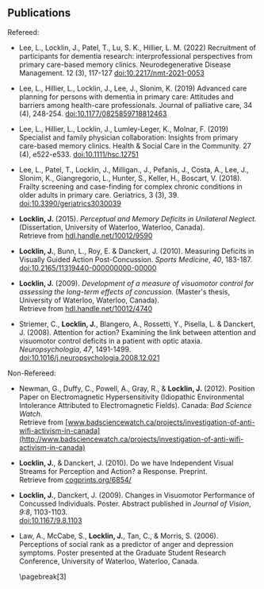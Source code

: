 ## Publications

Refereed:
*   Lee, L., Locklin, J., Patel, T., Lu, S. K., Hillier, L. M. (2022)
    Recruitment of participants for dementia research: interprofessional 
    perspectives from primary care-based memory clinics.
    Neurodegenerative Disease Management. 12 (3), 117-127
    [doi:10.2217/nmt-2021-0053](https://doi.org/10.2217/nmt-2021-0053)

*   Lee, L., Hillier, L., Locklin, J., Lee, J., Slonim, K. (2019)
    Advanced care planning for persons with dementia in primary care:
    Attitudes and barriers among health-care professionals. 
    Journal of palliative care, 34 (4), 248-254.
    [doi:10.1177/0825859718812463](https://doi.org/10.1177/0825859718812463)

*   Lee, L., Hillier, L., Locklin, J., Lumley-Leger, K., Molnar, F. (2019)
    Specialist and family physician collaboration: Insights from
    primary care-based memory clinics. Health \& Social Care in the Community.
    27 (4), e522-e533.
    [doi:10.1111/hsc.12751](https://doi.org/10.1111/hsc.12751)

*   Lee, L., Patel, T., Locklin, J., Milligan., J., Pefanis, J.,
    Costa, A., Lee, J., Slonim, K., Giangregorio, L., Hunter, S.,
    Keller, H., Boscart, V. (2018). Frailty screening and case-finding
    for complex chronic conditions in older adults in primary care.
    Geriatrics, 3 (3), 39.
    [doi:10.3390/geriatrics3030039](http://dx.doi.org/10.3390/geriatrics3030039)

*   **Locklin, J.** (2015). *Perceptual and Memory Deficits in
    Unilateral Neglect.*
(Dissertation, University of Waterloo, Waterloo, Canada). \
Retrieve from 
[hdl.handle.net/10012/9590](http://hdl.handle.net/10012/9590)

*   **Locklin, J.**, Bunn, L., Roy, E. & Danckert, J. (2010). Measuring Deficits in Visually Guided Action Post-Concussion. *Sports Medicine*,
*40*, 183-187. \
[doi:10.2165/11319440-000000000-00000](http://dx.doi.org/10.2165/11319440-000000000-00000)

*   **Locklin, J.** (2009). *Development of a measure of
    visuomotor control for assessing the long-term effects of
    concussion.* (Master's thesis, University of Waterloo,
    Waterloo, Canada). \
    Retrieve from 
[hdl.handle.net/10012/4740](http://hdl.handle.net/10012/4740)


*   Striemer, C., **Locklin, J.**, Blangero, A., Rossetti, Y., Pisella, L. & Danckert, J. (2008). Attention for action? Examining the link between attention and visuomotor control deficits in a patient with optic
    ataxia. *Neuropsychologia*, *47*, 1491-1499. \
[doi:10.1016/j.neuropsychologia.2008.12.021](http://dx.doi.org/10.1016/j.neuropsychologia.2008.12.021)



Non-Refereed:

*   Newman, G., Duffy, C., Powell, A., Gray, R., & **Locklin, J.**
    (2012). Position Paper on Electromagnetic Hypersensitivity
    (Idiopathic Environmental Intolerance Attributed to
    Electromagnetic Fields). Canada: *Bad Science Watch*. \
    Retrieve from 
[www.badsciencewatch.ca/projects/investigation-of-anti-wifi-activism-in-canada](http://www.badsciencewatch.ca/projects/investigation-of-anti-wifi-activism-in-canada)

*   **Locklin, J.**, & Danckert, J. (2010). Do we have Independent
    Visual Streams for Perception and Action? a Response.
    Preprint. \
    Retrieve from 
[cogprints.org/6854/](http://cogprints.org/6854/)

*   **Locklin, J.**, Danckert, J. (2009). Changes in Visuomotor Performance of Concussed Individuals. Poster. Abstract published in *Journal of Vision*, *9:8*, 1103-1103.  \
[doi:10.1167/9.8.1103](http://dx.doi.org/10.1167/9.8.1103)

*   Law, A., McCabe, S., **Locklin, J.**, Tan, C., & Morris, S. (2006). Perceptions of social rank as a predictor of anger and depression symptoms.  Poster presented at the Graduate Student Research Conference, University of Waterloo, Waterloo, Canada.

    \pagebreak[3]
